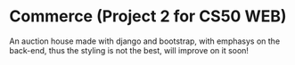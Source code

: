 # Commerce (Project 2 for CS50 WEB)
 An auction house made with django and bootstrap, with emphasys on the back-end, thus the styling is not the best, will improve on it soon!
